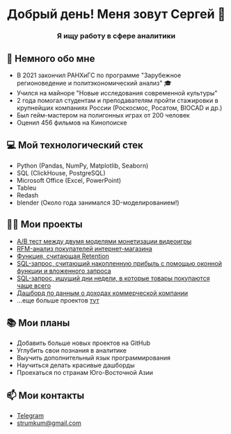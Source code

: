 <h1 align="center">Добрый день! Меня зовут Сергей 👋</h1>
<h3 align="center">Я ищу работу в сфере аналитики</h3>

## 📅 Немного обо мне
- В 2021 закончил РАНХиГС по программе "Зарубежное регионоведение и политэкономический анализ" 🎓
- Учился на майноре "Новые исследования современной культуры"
- 2 года помогал студентам и преподавателям пройти стажировки в крупнейших компаниях России (Роскосмос, Росатом, BIOCAD и др.)
- Был гейм-мастером на полигонных играх от 200 человек
- Оценил 456 фильмов на Кинопоиске

## 💻 Мой технологический стек
- Python (Pandas, NumPy, Matplotlib, Seaborn)
- SQL (ClickHouse, PostgreSQL)
- Microsoft Office (Excel, PowerPoint)
- Tableu
- Redash
- blender (Около года занимался 3D-моделированием!)

## 👨‍💻 Мои проекты
- [A/B тест между двумя моделями монетизации видеоигры](https://github.com/hediogenes/Python-AB-test)
- [RFM-анализ покупателей интернет-магазина](https://github.com/hediogenes/Python-RFM)
- [Функция, считающая Retention](https://github.com/hediogenes/Python-Retention_Function)
- [SQL-запрос, считающий накопленную прибыль с помощью оконной функции и вложенного запроса](https://github.com/hediogenes/SQL-Window_Function)
- [SQL-запрос, ищущий дни недели, в которые товары покупаются чаще всего](https://github.com/hediogenes/SQL-The_most_popular_weekday_of_each_product)
- [Дашборд по данным о доходах коммерческой компании](https://github.com/hediogenes/Dashboard-Income_Overview)
- ...еще больше проектов [тут](https://github.com/hediogenes?tab=repositories)

## 📚 Мои планы
- Добавить больше новых проектов на GitHub
- Углубить свои познания в аналитике
- Выучить дополнительный язык программирования
- Научиться делать красивые дашборды
- Проехаться по странам Юго-Восточной Азии

## 📫 Мои контакты
- [Telegram](https://t.me/loki_the_trixter)
- strumkum@gmail.com

<img src="https://komarev.com/ghpvc/?username=hediogenes&style=flat-square&color=blue" alt=""/>

